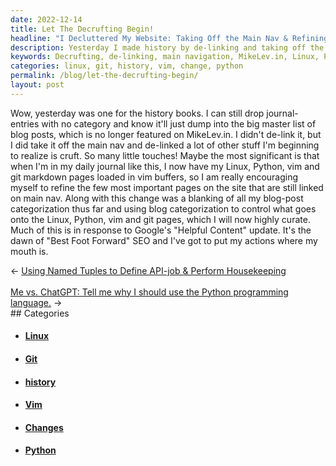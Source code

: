 ```yaml
---
date: 2022-12-14
title: Let The Decrufting Begin!
headline: "I Decluttered My Website: Taking Off the Main Nav & Refining Pages with Vim Buffers"
description: Yesterday I made history by de-linking and taking off the main navigation from my website, MikeLev.in. I loaded Linux, Python, Vim, and Git markdown pages into Vim buffers, so I could refine the few pages still linked on the main nav. Additionally, I used blog categorization to control what went onto the Linux, Python, Vim, and Git pages. Check out my blog post to learn more about my journey and the changes I made!
keywords: Decrufting, de-linking, main navigation, MikeLev.in, Linux, Python, Vim, Git, markdown, blog, categorization, history, buffers, refine, blog-post, control, changes, blanked
categories: linux, git, history, vim, change, python
permalink: /blog/let-the-decrufting-begin/
layout: post
---
```



Wow, yesterday was one for the history books. I can still drop journal-entries
with no category and know it'll just dump into the big master list of blog
posts, which is no longer featured on MikeLev.in. I didn't de-link it, but I
did take it off the main nav and de-linked a lot of other stuff I'm beginning
to realize is cruft. So many little touches! Maybe the most significant is that
when I'm in my daily journal like this, I now have my Linux, Python, vim and
git markdown pages loaded in vim buffers, so I am really encouraging myself to
refine the few most important pages on the site that are still linked on main
nav. Along with this change was a blanking of all my blog-post categorization
thus far and using blog categorization to control what goes onto the Linux,
Python, vim and git pages, which I will now highly curate. Much of this is in
response to Google's "Helpful Content" update. It's the dawn of "Best Foot
Forward" SEO and I've got to put my actions where my mouth is.


<div class="arrow-links"><div class="post-nav-prev"><span class="arrow">&larr;&nbsp;</span><a href="/blog/using-named-tuples-to-define-api-job-perform-housekeeping/">Using Named Tuples to Define API-job & Perform Housekeeping</a></div> &nbsp; <div class="post-nav-next"><a href="/blog/me-vs-chatgpt-tell-me-why-i-should-use-the-python-programming-language/">Me vs. ChatGPT: Tell me why I should use the Python programming language.</a><span class="arrow">&nbsp;&rarr;</span></div></div>
## Categories

<ul>
<li><h4><a href='/linux/'>Linux</a></h4></li>
<li><h4><a href='/git/'>Git</a></h4></li>
<li><h4><a href='/history/'>history</a></h4></li>
<li><h4><a href='/vim/'>Vim</a></h4></li>
<li><h4><a href='/change/'>Changes</a></h4></li>
<li><h4><a href='/python/'>Python</a></h4></li></ul>